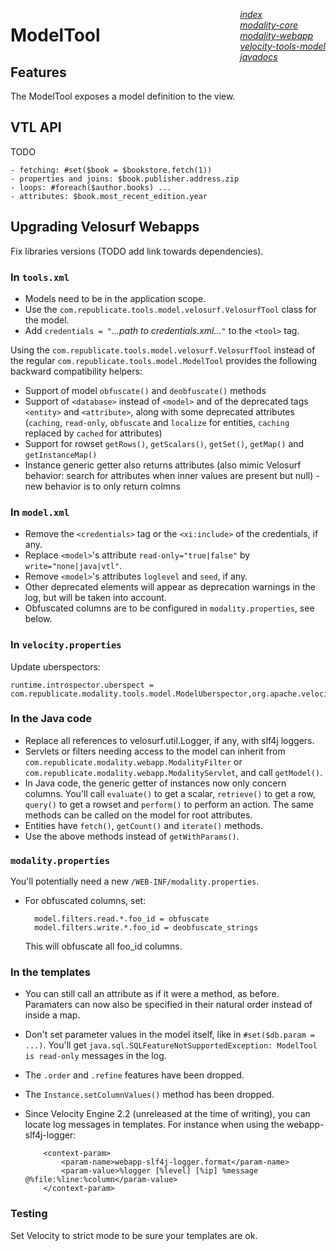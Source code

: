 <div style="float:right;font-style:italic;">
  <ul style="list-style-type: none;">
    <li><a href="https://arkanovicz.github.io/modality/docs/index.html">index</a></li>
    <li><a href="https://arkanovicz.github.io/modality/docs/modality-core.html">modality-core</a></li>
    <li><a href="https://arkanovicz.github.io/modality/docs/modality-webapp.html">modality-webapp</a></li>
    <li><a href="https://arkanovicz.github.io/modality/docs/velocity-tools-model.html">velocity-tools-model</a></li>
    <li><a href="https://arkanovicz.github.io/modality/docs/apidocs/">javadocs</a></li>
  </ul>
</div>

# ModelTool

## Features

The ModelTool exposes a model definition to the view.

## VTL API

TODO

    - fetching: #set($book = $bookstore.fetch(1))
    - properties and joins: $book.publisher.address.zip
    - loops: #foreach($author.books) ...
    - attributes: $book.most_recent_edition.year

## Upgrading Velosurf Webapps

Fix libraries versions (TODO add link towards dependencies).

### In `tools.xml`

+ Models need to be in the application scope.
+ Use the `com.republicate.tools.model.velosurf.VelosurfTool` class for the model.
+ Add `credentials = "`*...path to credentials.xml...*`"` to the `<tool>` tag.

Using the `com.republicate.tools.model.velosurf.VelosurfTool` instead of the regular `com.republicate.tools.model.ModelTool` provides the following backward compatibility helpers:
+ Support of model `obfuscate()` and `deobfuscate()` methods
+ Support of `<database>` instead of `<model>` and of the deprecated tags `<entity>` and `<attribute>`, along with some deprecated attributes (`caching`, `read-only`, `obfuscate` and `localize` for entities, `caching` replaced by `cached` for attributes)
+ Support for rowset `getRows()`, `getScalars()`, `getSet()`, `getMap()` and `getInstanceMap()`
+ Instance generic getter also returns attributes (also mimic Velosurf behavior: search for attributes when inner values are present but null) - new behavior is to only return colmns


### In `model.xml`

+ Remove the `<credentials>` tag or the `<xi:include>` of the credentials, if any.
+ Replace `<model>`'s attribute `read-only="true|false"` by `write="none|java|vtl"`.
+ Remove `<model>`'s attributes `loglevel` and `seed`, if any.
+ Other deprecated elements will appear as deprecation warnings in the log, but will be taken into account.
+ Obfuscated columns are to be configured in `modality.properties`, see below.

### In `velocity.properties`

Update uberspectors:

    runtime.introspector.uberspect = com.republicate.modality.tools.model.ModelUberspector,org.apache.velocity.util.introspection.UberspectImpl,org.apache.velocity.tools.view.WebappUberspector

### In the Java code

+ Replace all references to velosurf.util.Logger, if any, with slf4j loggers.
+ Servlets or filters needing access to the model can inherit from `com.republicate.modality.webapp.ModalityFilter` or `com.republicate.modality.webapp.ModalityServlet`, and call `getModel()`.
+ In Java code, the generic getter of instances now only concern columns. You'll call `evaluate()` to get a scalar, `retrieve()` to get a row, `query()` to get a rowset and `perform()` to perform an action. The same methods can be called on the model for root attributes.
+ Entities have `fetch()`, `getCount()` and `iterate()` methods.
+ Use the above methods instead of `getWithParams()`.

### `modality.properties`

You'll potentially need a new `/WEB-INF/modality.properties`.

+ For obfuscated columns, set:
    
        model.filters.read.*.foo_id = obfuscate
        model.filters.write.*.foo_id = deobfuscate_strings
    
    This will obfuscate all foo_id columns.

### In the templates

+ You can still call an attribute as if it were a method, as before. Paramaters can now also be specified in their natural order instead of inside a map.
+ Don't set parameter values in the model itself, like in `#set($db.param = ...)`. You'll get `java.sql.SQLFeatureNotSupportedException: ModelTool is read-only` messages in the log.
+ The `.order` and `.refine` features have been dropped.
+ The `Instance.setColumnValues()` method has been dropped.
+ Since Velocity Engine 2.2 (unreleased at the time of writing), you can locate log messages in templates. For instance when using the webapp-slf4j-logger:
    
          <context-param>
              <param-name>webapp-slf4j-logger.format</param-name>
              <param-value>%logger [%level] [%ip] %message @%file:%line:%column</param-value>
          </context-param>

### Testing

Set Velocity to strict mode to be sure your templates are ok.
